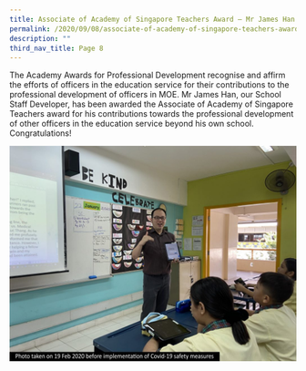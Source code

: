 ```yaml
---
title: Associate of Academy of Singapore Teachers Award – Mr James Han
permalink: /2020/09/08/associate-of-academy-of-singapore-teachers-award-mr-james-han/
description: ""
third_nav_title: Page 8
---
```

<p>The Academy Awards for Professional Development recognise and affirm the efforts of officers in the education service for their contributions to the professional development of officers in MOE. Mr James Han, our School Staff Developer, has been awarded the Associate of Academy of Singapore Teachers award for his contributions towards the professional development of other officers in the education service beyond his own school. Congratulations!</p>

![](/images/James-Labelled-1024x768.jpg)